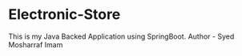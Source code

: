 # Electronic-Store
This is my Java Backed Application using SpringBoot.
Author - Syed Mosharraf Imam
